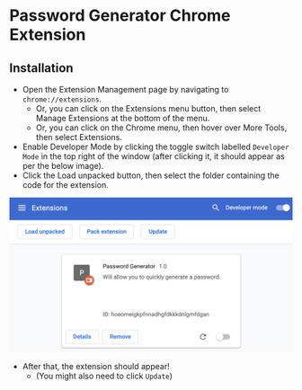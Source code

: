 # Password Generator Chrome Extension

## Installation
- Open the Extension Management page by navigating to `chrome://extensions`.
  - Or, you can click on the Extensions menu button, then select Manage Extensions at the bottom of the menu.
  - Or, you can click on the Chrome menu, then hover over More Tools, then select Extensions.
- Enable Developer Mode by clicking the toggle switch labelled `Developer Mode` in the top right of the window (after clicking it, it should appear as per the below image).
- Click the Load unpacked button, then select the folder containing the code for the extension.

![Pic 1](./images/1.png)

- After that, the extension should appear!
    - (You might also need to click `Update`)